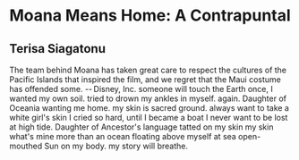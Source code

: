 # Moana Means Home: A Contrapuntal
## Terisa Siagatonu
The team behind Moana has taken great care to respect the cultures of the
Pacific Islands that inspired the film, and we regret that the Maui costume
has offended some.
-- Disney, Inc.
someone will
touch the Earth
once, I wanted
my own soil.
tried to drown my ankles
in myself.
again. Daughter of Oceania
wanting me home.
my skin is sacred ground.
always want
to take
a white girl's skin
I cried so hard,
until I became a boat
I never want to be lost
at high tide. Daughter of
Ancestor's language tatted
on my skin
my skin
what's mine
more than
an ocean
floating above myself
at sea
open-mouthed Sun
on my body.
my story will breathe.